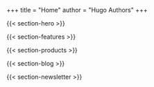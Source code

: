 +++
title = "Home"
author = "Hugo Authors"
+++

{{< section-hero >}}

{{< section-features >}}

{{< section-products >}}

{{< section-blog >}}

{{< section-newsletter >}}

